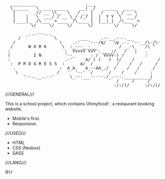 <pre style="line-height:1em">
  __________                   .___                 
  \______   \ ____ _____     __| _/   _____   ____  
   |       _// __ \\__  \   / __ |   /     \_/ __ \ 
   |    |   \  ___/ / __ \_/ /_/ |  |  Y Y  \  ___/ 
   |____|_  /\___  >____  /\____ |  |__|_|  /\___  >
          \/     \/     \/      \/        \/     \/
        
        _...---..._
     /             \         ___     .--__.---.__
   /                 \    .-'   '---/q/   \p .-. '--__/\-/\-/\
  /      W O R K      \  :_---__-__         /  _-\    /\ ^  ^
 :                     :  VvvvV VvV'-____:/   /   |   .
 (         I N         '--_      : /  VvvV-) /        :     .--
 :                     .-'     A/ ( (   )  )/    /         /
  :  P R O G R E S S  :      A/  /         /    /   /     /
   .                 :  A_A.   A_--AA_./  /    /   /     /
    \               /   '  '--'  /      /    /    /     :
       '--..__..--'      \_---___-----./_.---.__________|   /
                                           /     /     /    :
                                          :/:/|/      :/:/|/</pre>

///GENERAL///

This is a school project, which contains Ohmyfood! : a restaurant booking website.

- Mobile's first.
- Responsive.

///USED///

- HTML
- CSS (flexbox)
- SASS

///LANG///

(Fr)
